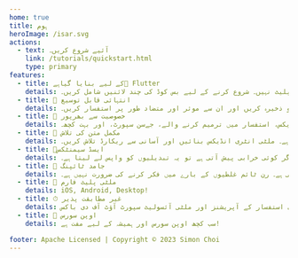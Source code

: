 ```yaml
---
home: true
title: ہوم
heroImage: /isar.svg
actions:
  - text: آئیے شروع کریں۔
    link: /tutorials/quickstart.html
    type: primary
features:
  - title: کے لیے بنایا گیاہے💙 Flutter
    details: کم سے کم سیٹ اپ، استعمال میں آسان، کوئی ترتیب نہیں، کوئی بوائلر پلیٹ نہیں۔ شروع کرنے کے لیے بس کوڈ کی چند لائنیں شامل کریں۔
  - title: 🚀 انتہائی قابل توسیع
    details: ایک ہی نو ایس کیو ایل ڈیٹا بیس میں سیکڑوں ہزاروں ریکارڈز کو ذخیرہ کریں اور ان سے موثر اور متضاد طور پر استفسار کریں۔
  - title: 🍭 خصوصیت سے بھرپور
    details: آپ کے ڈیٹا کو منظم کرنے میں آپ کی مدد کرنے کے لیے ای زار کے پاس خصوصیات کا ایک بھرپور مجموعہ ہے۔ کمپوزٹ اور ملٹی انٹری انڈیکس، استفسار میں ترمیم کرنے والے، جےسن سپورٹ، اور بہت کچھ۔
  - title: 🔎 مکمل متن کی تلاش
    details: ای زار کے پاس بنی بنائں مکمل متن تلاشی ہے۔ ملٹی انٹری انڈیکس بنائیں اور آسانی سے ریکارڈ تلاش کریں۔
  - title: 🧪ایسڈ سیمنٹکس
    details: ای زار تیزاب کے مطابق ہے اور لین دین کو خود بخود ہینڈل کرتا ہے۔ اگر کوئی خرابی پیش آتی ہے تو یہ تبدیلیوں کو واپس لے لیتا ہے۔
  - title: 💃 جامد ٹائپنگ
    details: ای زار کے سوالات کو جامد طور پر ٹائپ کیا جاتا ہے اور مرتب وقت کی جانچ پڑتال کی جاتی ہے۔ رن ٹائم غلطیوں کے بارے میں فکر کرنے کی ضرورت نہیں ہے۔
  - title: 📱 ملٹی پلیٹ فارم
    details: iOS, Android, Desktop!
  - title: ⏱ غیر مطابقت پذیر
    details: متوازی استفسار کے آپریشنز اور ملٹی آئسولیٹ سپورٹ آؤٹ آف دی باکس
  - title: 🦄 اوپن سورس
    details: سب کچھ اوپن سورس اور ہمیشہ کے لیے مفت ہے!

footer: Apache Licensed | Copyright © 2023 Simon Choi
---
```

